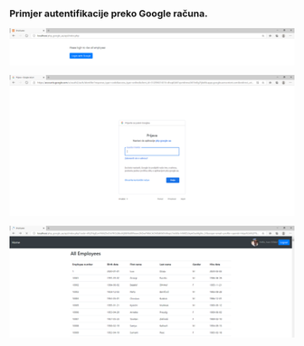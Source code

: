 
<h3>Primjer autentifikacije preko Google računa.</h3>

![ ](images/google_1.PNG)

![ ](images/google_2.PNG)

![ ](images/google_3.PNG)
